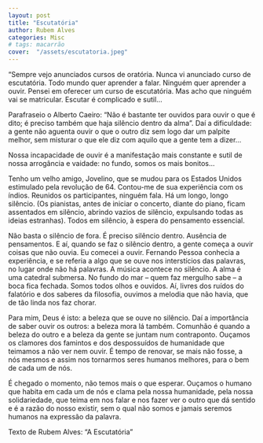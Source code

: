 ```yaml
---
layout: post
title: "Escutatória"
author: Rubem Alves
categories: Misc
# tags:	macarrão
cover:  "/assets/escutatoria.jpeg"
---
```


“Sempre vejo anunciados cursos de oratória. Nunca vi anunciado curso de escutatória. Todo mundo quer aprender a falar. Ninguém quer aprender a ouvir. Pensei em oferecer um curso de escutatória. Mas acho que ninguém vai se matricular. Escutar é complicado e sutil…

Parafraseio o Alberto Caeiro: “Não é bastante ter ouvidos para ouvir o que é dito; é preciso também que haja silêncio dentro da alma”. Daí a dificuldade: a gente não aguenta ouvir o que o outro diz sem logo dar um palpite melhor, sem misturar o que ele diz com aquilo que a gente tem a dizer…

Nossa incapacidade de ouvir é a manifestação mais constante e sutil de nossa arrogância e vaidade: no fundo, somos os mais bonitos…

Tenho um velho amigo, Jovelino, que se mudou para os Estados Unidos estimulado pela revolução de 64. Contou-me de sua experiência com os índios. Reunidos os participantes, ninguém fala. Há um longo, longo silêncio. (Os pianistas, antes de iniciar o concerto, diante do piano, ficam assentados em silêncio, abrindo vazios de silêncio, expulsando todas as ideias estranhas). Todos em silêncio, à espera do pensamento essencial.

Não basta o silêncio de fora. É preciso silêncio dentro. Ausência de pensamentos. E aí, quando se faz o silêncio dentro, a gente começa a ouvir coisas que não ouvia. Eu comecei a ouvir.
Fernando Pessoa conhecia a experiência, e se referia a algo que se ouve nos interstícios das palavras, no lugar onde não há palavras. A música acontece no silêncio. A alma é uma catedral submersa. No fundo do mar – quem faz mergulho sabe – a boca fica fechada. Somos todos olhos e ouvidos. Aí, livres dos ruídos do falatório e dos saberes da filosofia, ouvimos a melodia que não havia, que de tão linda nos faz chorar.

Para mim, Deus é isto: a beleza que se ouve no silêncio. Daí a importância de saber ouvir os outros: a beleza mora lá também. Comunhão é quando a beleza do outro e a beleza da gente se juntam num contraponto. Ouçamos os clamores dos famintos e dos despossuídos de humanidade que teimamos a não ver nem ouvir. É tempo de renovar, se mais não fosse, a nós mesmos e assim nos tornarmos seres humanos melhores, para o bem de cada um de nós.

É chegado o momento, não temos mais o que esperar. Ouçamos o humano que habita em cada um de nós e clama pela nossa humanidade, pela nossa solidariedade, que teima em nos falar e nos fazer ver o outro que dá sentido e é a razão do nosso existir, sem o qual não somos e jamais seremos humanos na expressão da palavra.

Texto de Rubem Alves:  “A Escutatória”
